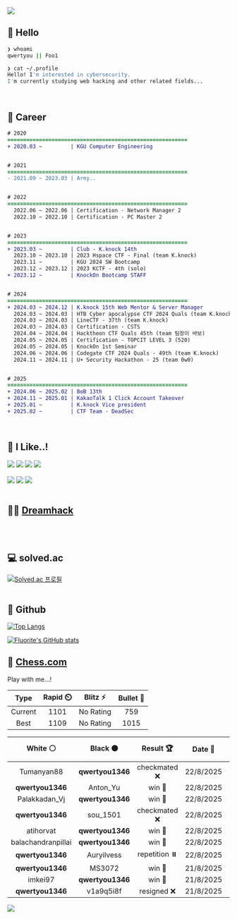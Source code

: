 <div align=left>
  <img src="https://capsule-render.vercel.app/api?type=waving&height=300&color=00f0e0&text=•⩊•" />
<br>

## 👋 Hello
```zsh
❯ whoami
qwertyou || Foo1

❯ cat ~/.profile
Hello! I'm interested in cybersecurity.
I'm currently studying web hacking and other related fields...
```
<br>
  
## 🌱 Career
```diff
# 2020
=========================================================
+ 2020.03 ~         | KGU Computer Engineering


# 2021
=========================================================
- 2021.09 ~ 2023.03 | Army..


# 2022
=========================================================
  2022.06 ~ 2022.06 | Certification - Network Manager 2
  2022.10 ~ 2022.10 | Certification - PC Master 2


# 2023
=========================================================
+ 2023.03 ~         | Club - K.knock 14th
  2023.10 ~ 2023.10 | 2023 Hspace CTF - Final (team K.knock)
  2023.11 ~         | KGU 2024 SW Bootcamp
  2023.12 ~ 2023.12 | 2023 KCTF - 4th (solo)
+ 2023.12 ~         | KnockOn Bootcamp STAFF


# 2024
=========================================================
+ 2024.03 ~ 2024.12 | K.knock 15th Web Mentor & Server Manager
  2024.03 ~ 2024.03 | HTB Cyber apocalypse CTF 2024 Quals (team K.knock)
  2024.03 ~ 2024.03 | LineCTF - 37th (team K.knock)
  2024.03 ~ 2024.03 | Certification - CSTS
  2024.04 ~ 2024.04 | Hacktheon CTF Quals 45th (team 팀장이 바보)
  2024.05 ~ 2024.05 | Certification - TOPCIT LEVEL 3 (520)
  2024.05 ~ 2024.05 | KnockOn 1st Seminar
  2024.06 ~ 2024.06 | Codegate CTF 2024 Quals - 49th (team K.knock)
  2024.11 ~ 2024.11 | U+ Security Hackathon - 25 (team 0w0)


# 2025
=========================================================
+ 2024.06 ~ 2025.02 | BoB 13th
+ 2024.11 ~ 2025.01 | KakaoTalk 1 Click Account Takeover
+ 2025.01 ~         | K.knock Vice president
+ 2025.02 ~         | CTF Team - DeadSec
```
<br>

## 🔨 I Like..!
<img src="https://img.shields.io/badge/Java-ED8B00?style=for-the-badge&logo=openjdk&logoColor=white">
<img src="https://img.shields.io/badge/python-3776AB?style=for-the-badge&logo=python&logoColor=white">
<img src="https://img.shields.io/badge/PHP-777BB4?style=for-the-badge&logo=php&logoColor=white">
<img src="https://img.shields.io/badge/Node.js-43853D?style=for-the-badge&logo=node.js&logoColor=white">
<br><br>
<img src="https://img.shields.io/badge/linux-FCC624?style=for-the-badge&logo=linux&logoColor=black"> 
<img src="https://img.shields.io/badge/docker-%230db7ed.svg?style=for-the-badge&logo=docker&logoColor=white">
<img src="https://img.shields.io/badge/GIT-E44C30?style=for-the-badge&logo=git&logoColor=white">
<br><br>

## 👨‍💻 [Dreamhack](https://dreamhack.io/users/40186)
<br><br>


## 💻 solved.ac
[![Solved.ac
프로필](http://mazassumnida.wtf/api/v2/generate_badge?boj=qwertyou)](https://solved.ac/qwertyou)
<br><br>

## 🚀 Github
[![Top Langs](https://github-readme-stats.vercel.app/api/top-langs/?username=qw3rtyou&layout=compact)](https://github.com/qw3rtyou/github-readme-stats)

[![Fluorite's GitHub stats](https://github-readme-stats.vercel.app/api?username=qw3rtyou)](https://github.com/anuraghazra/github-readme-stats)

## 🏁 [Chess.com](https://www.chess.com/)
Play with me...!
<!--START_SECTION:chessStats-->
<!-- Automatically generated with https://github.com/Balastrong/chess-stats-action -->

| Type | Rapid ⏲️ | Blitz ⚡ | Bullet 🔫 |
|:---:|:---:|:---:|:---:|
| Current | 1101 | No Rating | 759 |
| Best | 1109 | No Rating | 1015 |

| White ⚪ | Black ⚫ | Result 🏆 | Date 📅 | Position 🗺️ | Type 🕕 |
|:---:|:---:|:---:|:---:|:---:|:---:|
| Tumanyan88 | **qwertyou1346** | checkmated ❌ | 22/8/2025 | <a href="http://www.ee.unb.ca/cgi-bin/tervo/fen.pl?select=5Rbk/7p/3p1Qp1/1p6/4N3/2P4P/4q3/3R2K1 b - - 6 38">Link</a> | Rapid |
| **qwertyou1346** | Anton_Yu | win 🥇 | 22/8/2025 | <a href="http://www.ee.unb.ca/cgi-bin/tervo/fen.pl?select=1r6/p4R2/bp1pR2p/7k/5P2/5BP1/PPP2b1P/2K5 b - - 4 28">Link</a> | Rapid |
| Palakkadan_Vj | **qwertyou1346** | win 🥇 | 22/8/2025 | <a href="http://www.ee.unb.ca/cgi-bin/tervo/fen.pl?select=5b2/7p/6p1/P2k4/1P1p4/BK1P3P/2P1r1n1/2R5 w - - 1 39">Link</a> | Rapid |
| **qwertyou1346** | sou_1501 | checkmated ❌ | 22/8/2025 | <a href="http://www.ee.unb.ca/cgi-bin/tervo/fen.pl?select=2k5/p1p2p1N/1pp5/8/7b/2PR4/PP4PP/4r1K1 w - - 1 27">Link</a> | Rapid |
| atihorvat | **qwertyou1346** | win 🥇 | 22/8/2025 | <a href="http://www.ee.unb.ca/cgi-bin/tervo/fen.pl?select=r3kbnr/pp2p2p/1qp2pp1/3pP3/N4Pb1/3B1n2/PPPP2PP/R1B1QRK1 w kq - 0 10">Link</a> | Rapid |
| balachandranpillai | **qwertyou1346** | win 🥇 | 22/8/2025 | <a href="http://www.ee.unb.ca/cgi-bin/tervo/fen.pl?select=4r1k1/ppp2ppp/8/8/6N1/1P3P2/5KPP/4r3 w - - 1 31">Link</a> | Rapid |
| **qwertyou1346** | Auryilvess | repetition ⏸️ | 22/8/2025 | <a href="http://www.ee.unb.ca/cgi-bin/tervo/fen.pl?select=5rk1/2q2p2/p3p3/1prpP1Q1/2n4N/P7/5PPP/2R3K1 b - - 16 37">Link</a> | Rapid |
| **qwertyou1346** | MS3072 | win 🥇 | 21/8/2025 | <a href="http://www.ee.unb.ca/cgi-bin/tervo/fen.pl?select=8/2b5/8/8/5P2/kQp3K1/2B5/8 b - - 2 58">Link</a> | Rapid |
| imkei97 | **qwertyou1346** | win 🥇 | 21/8/2025 | <a href="http://www.ee.unb.ca/cgi-bin/tervo/fen.pl?select=8/3R4/4k3/3pr2r/6K1/8/8/8 w - - 6 57">Link</a> | Rapid |
| **qwertyou1346** | v1a9q5i8f | resigned ❌ | 21/8/2025 | <a href="http://www.ee.unb.ca/cgi-bin/tervo/fen.pl?select=r4rk1/p1p2npp/1p3p2/2P5/3qP3/3P1PQ1/P1P3B1/1R3K2 w - - 0 27">Link</a> | Rapid |

<!--END_SECTION:chessStats-->


<img src="https://capsule-render.vercel.app/api?type=waving&color=00f0e0&height=150&section=footer" />
</div>


